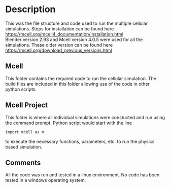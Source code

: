 # Description
This was the file structure and code used to run the multiple cellular simulations.
Steps for installation can be found here <br/>
https://mcell.org/mcell4_documentation/installation.html <br/>
Blender version 2.93 and Mcell version 4.0.5 were used for all the simulations.
These older version can be found here <br/>
https://mcell.org/download_previous_versions.html <br/>


## Mcell
This folder contains the required code to run the cellular simulation. The build files are included
in this folder allowing use of the code in other python scripts.

## Mcell Project
This folder is where all individual simulations were constucted and run using the command prompt. 
Python script would start with the line

    import mcell as m
    
to execute the necessary functions, parameters, etc. to run the physics based simulation. 

## Comments
All the code was run and tested in a linux environment. No code has been tested in a windows
operating system. 
